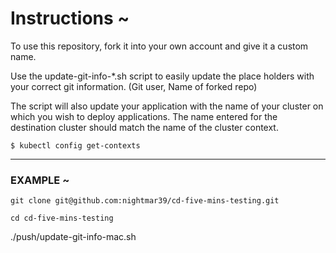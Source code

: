 <h1> Instructions ~ </h1> 

To use this repository, fork it into your own account and give it a custom name. 

Use the update-git-info-*.sh script to easily update the place holders with your correct git information. (Git user, Name of forked repo)

The script will also update your application with the name of your cluster on which you wish to deploy applications. The name entered for the destination cluster should match the name of the cluster context. 

`$ kubectl config get-contexts`

***

<h3> EXAMPLE ~ </h3> 

	git clone git@github.com:nightmar39/cd-five-mins-testing.git

	cd cd-five-mins-testing

./push/update-git-info-mac.sh 



